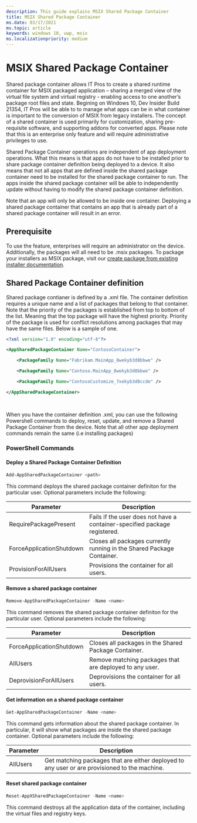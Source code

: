 ```yaml
---
description: This guide explains MSIX Shared Package Container
title: MSIX Shared Package Container
ms.date: 03/17/2021
ms.topic: article
keywords: windows 10, uwp, msix
ms.localizationpriority: medium
---
```


# MSIX Shared Package Container 
Shared package container allows IT Pros to create a shared runtime container for MSIX packaged application – sharing a merged view of the virtual file system and virtual registry - enabling access to one another’s package root files and state. Begining on Windows 10, Dev Insider Build 21354,  IT Pros will be able to to manage what apps can be in what container is important to the conversion of MSIX from legacy installers. The concept of a shared container is used primarily for customization, sharing pre-requisite software, and supporting addons for converted apps. Please note that this is an enterprise only feature and will require administrative privileges to use.  

Shared Package Container operations are independent of app deployment operations. What this means is that apps do not have to be installed prior to share package container definition being deployed to a device. It also means that not all apps that are defined inside the shared package container need to be installed for the shared package container to run. The apps inside the shared package container will be able to independently update without having to modify the shared package container definition.  

Note that an app will only be allowed to be inside one container. Deploying a shared package container that contains an app that is already part of a shared package container will result in an error.  

## Prerequisite  
To use the feature, enterprises will require an administrator on the device. Additionally, the packages will all need to be .msix packages. To package your installers as MSIX package, visit our [create package from existing installer documentation](https://docs.microsoft.com/windows/msix/packaging-tool/create-an-msix-overview).  

## Shared Package Container definition
Shared package contianer is defined by a .xml file.  The container definition requires a unique name and a list of packages that belong to that container. Note that the priority of the packages is established from top to bottom of the list. Meaning that the top package will have the highest priority. Priority of the package is used for conflict resolutions among packages that may have the same files. Below is a sample of one.  

```xml
<?xml version="1.0" encoding="utf-8"?> 

<AppSharedPackageContainer Name="ContosoContainer"> 

    <PackageFamily Name="Fabrikam.MainApp_8wekyb3d8bbwe" /> 

    <PackageFamily Name="Contoso.MainApp_8wekyb3d8bbwe" /> 

    <PackageFamily Name="ContosoCustomize_7xekyb3d8ccde" /> 

</AppSharedPackageContainer> 
  
    
```
When you have the container definition .xml, you can use the following Powershell commands to deploy, reset, update, and remove a Shared Package Container from the device. Note that all other app deployment commands remain the same (i.e installing packages)

### PowerShell Commands 

#### Deploy a Shared Package Container Definition 
```powershell
Add-AppSharedPackageContainer <path> 
``` 
This command deploys the shared package container definiton for the particular user. Optional parameters include the following: 

|**Parameter** |	**Description**|
|---------|---------|
|RequirePackagePresent |Fails if the user does not have a container-specified package registered. |
|ForceApplicationShutdown |Closes all packages currently running in the Shared Package Container. |
|ProvisionForAllUsers  |Provisions the container for all users. |

#### Remove a shared package container 
```powershell
Remove-AppSharedPackageContainer -Name <name>  
``` 
This command removes the shared package container definiton for the particular user. Optional parameters include the following: 

|**Parameter** |	**Description**|
|---------|---------|
|ForceApplicationShutdown  |Closes all packages in the Shared Package Container.  |
|AllUsers  |Remove matching packages that are deployed to any user. |
|DeprovisionForAllUsers   |Deprovisions the container for all users.  |

#### Get information on a shared package container 
```powershell
Get-AppSharedPackageContainer -Name <name> 
``` 
This command gets information about the shared package container. In particular, it will show what packages are inside the shared package container. Optional parameters include the following: 

|**Parameter** |	**Description**|
|---------|---------|
|AllUsers   |Get matching packages that are either deployed to any user or are provisioned to the machine.   |

#### Reset shared package container 
```powershell
Reset-AppXSharedPackageContainer -Name <name>  
``` 
This command destroys all the application data of the container, including the virtual files and registry keys. 




